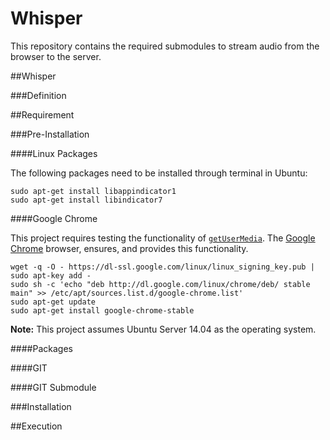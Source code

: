 Whisper
=======

This repository contains the required submodules to stream audio from the browser to the server.

##Whisper

###Definition

##Requirement

###Pre-Installation

####Linux Packages

The following packages need to be installed through terminal in Ubuntu:

```
sudo apt-get install libappindicator1
sudo apt-get install libindicator7
```

####Google Chrome

This project requires testing the functionality of [`getUserMedia`](https://developer.mozilla.org/en-US/docs/Web/API/Navigator.getUserMedia).  The [Google Chrome](https://www.google.com/intl/en_us/chrome/browser/) browser, ensures, and provides this functionality.

```
wget -q -O - https://dl-ssl.google.com/linux/linux_signing_key.pub | sudo apt-key add -
sudo sh -c 'echo "deb http://dl.google.com/linux/chrome/deb/ stable main" >> /etc/apt/sources.list.d/google-chrome.list'
sudo apt-get update
sudo apt-get install google-chrome-stable
```

**Note:** This project assumes Ubuntu Server 14.04 as the operating system.

####Packages

####GIT

####GIT Submodule

###Installation

##Execution
